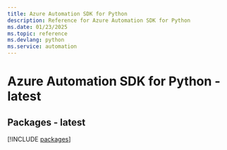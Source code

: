 ```yaml
---
title: Azure Automation SDK for Python
description: Reference for Azure Automation SDK for Python
ms.date: 01/23/2025
ms.topic: reference
ms.devlang: python
ms.service: automation
---
```

# Azure Automation SDK for Python - latest
## Packages - latest
[!INCLUDE [packages](automation-index.md)]